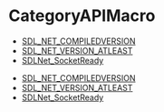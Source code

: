 # CategoryAPIMacro

<!-- DO NOT HAND-EDIT CATEGORY LISTS, THEY ARE AUTOGENERATED AND WILL BE OVERWRITTEN, BASED ON TAGS IN INDIVIDUAL PAGE FOOTERS. EDIT THOSE INSTEAD. -->
<!-- BEGIN CATEGORY LIST -->
- [SDL_NET_COMPILEDVERSION](SDL_NET_COMPILEDVERSION)
- [SDL_NET_VERSION_ATLEAST](SDL_NET_VERSION_ATLEAST)
- [SDLNet_SocketReady](SDLNet_SocketReady)
<!-- END CATEGORY LIST -->
- [SDL_NET_COMPILEDVERSION](SDL_NET_COMPILEDVERSION)
- [SDL_NET_VERSION_ATLEAST](SDL_NET_VERSION_ATLEAST)
- [SDLNet_SocketReady](SDLNet_SocketReady)
<!-- END CATEGORY LIST -->

